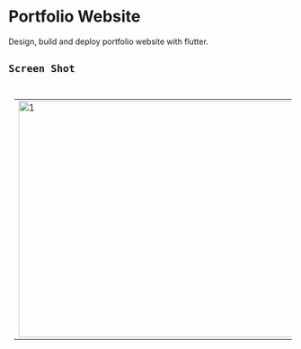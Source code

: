 # Portfolio Website

Design, build and deploy portfolio website with flutter.

## `Screen Shot`

<table style= padding:10px">
<table style="padding:10px">
  <tr>
    <td>  <img src="https://user-images.githubusercontent.com/64013950/92078277-9e704500-eddb-11ea-89c2-20089fc601ef.jpeg"  alt="1" width = 1000px height = 420px ></td>
   </tr>
</table>
